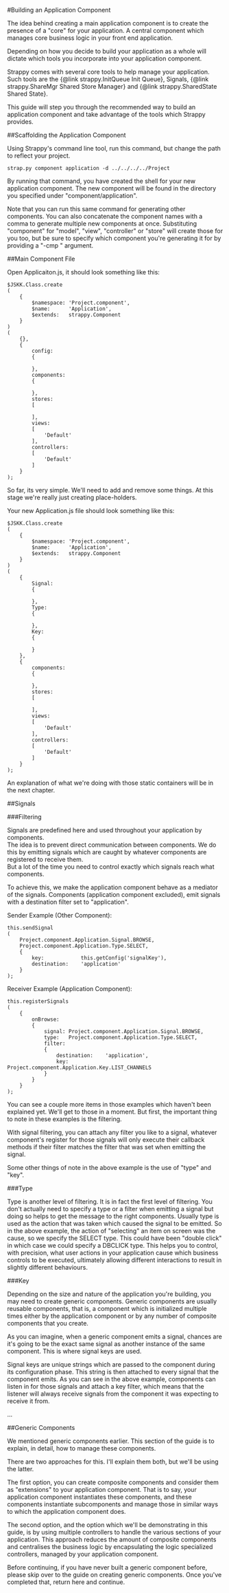 #Building an Application Component

The idea behind creating a main application component is to create the presence of a "core" for your application. A central component which manages core business logic in your front end application.<br>

Depending on how you decide to build your application as a whole will dictate which tools you incorporate into your application component.<br>

Strappy comes with several core tools to help manage your application. Such tools are the {@link strappy.InitQueue Init Queue}, Signals, {@link strappy.ShareMgr Shared Store Manager} and {@link strappy.SharedState Shared State}.<br>

This guide will step you through the recommended way to build an application component and take advantage of the tools which Strappy provides.

##Scaffolding the Application Component

Using Strappy's command line tool, run this command, but change the path to reflect your project.

	strap.py component application -d ../../../../Project

By running that command, you have created the shell for your new application component. The new component will be found in the directory you specified under "component/application".

Note that you can run this same command for generating other components. You can also concatenate the component names with a comma to generate multiple new components at once.
Substituting "component" for "model", "view", "controller" or "store" will create those for you too, but be sure to specify which component you're generating it for by providing a "-cmp <componentName>" argument.

##Main Component File

Open Applicaiton.js, it should look something like this:

	$JSKK.Class.create
	(
		{
			$namespace:	'Project.component',
			$name:		'Application',
			$extends:	strappy.Component
		}
	)
	(
		{},
		{
			config:
			{
				
			},
			components:
			{
				
			},
			stores:
			[
				
			],
			views:
			[
				'Default'
			],
			controllers:
			[
				'Default'
			]
		}
	);

So far, its very simple. We'll need to add and remove some things. At this stage we're really just creating place-holders.

Your new Application.js file should look something like this:

	$JSKK.Class.create
	(
		{
			$namespace:	'Project.component',
			$name:		'Application',
			$extends:	strappy.Component
		}
	)
	(
		{
			Signal:
			{
				
			},
			Type:
			{
				
			},
			Key:
			{
				
			}
		},
		{
			components:
			{
				
			},
			stores:
			[
				
			],
			views:
			[
				'Default'
			],
			controllers:
			[
				'Default'
			]
		}
	);

An explanation of what we're doing with those static containers will be in the next chapter.

##Signals

###Filtering

Signals are predefined here and used throughout your application by components.<br>
The idea is to prevent direct communication between components. We do this by emitting signals which are caught by whatever components are registered to receive them.<br>
But a lot of the time you need to control exactly which signals reach what components.

To achieve this, we make the application component behave as a mediator of the signals. Components (application component excluded), emit signals with a destination filter set to "application".

Sender Example (Other Component):

	this.sendSignal
	(
		Project.component.Application.Signal.BROWSE,
		Project.component.Application.Type.SELECT,
		{
			key:			this.getConfig('signalKey'),
			destination:	'application'
		}
	);

Receiver Example (Application Component):

	this.registerSignals
	(
		{
			onBrowse:
			{
				signal:	Project.component.Application.Signal.BROWSE,
				type:	Project.component.Application.Type.SELECT,
				filter:
				{
					destination:	'application',
					key:			Project.component.Application.Key.LIST_CHANNELS
				}
			}
		}
	);

You can see a couple more items in those examples which haven't been explained yet. We'll get to those in a moment. But first, the important thing to note in these examples is the filtering.

With signal filtering, you can attach any filter you like to a signal, whatever component's register for those signals will only execute their callback methods if their filter matches the filter that was set when emitting the signal.

Some other things of note in the above example is the use of "type" and "key".

###Type

Type is another level of filtering. It is in fact the first level of filtering. You don't actually need to specify a type or a filter when emitting a signal but doing so helps to get the message to the right components.
Usually type is used as the action that was taken which caused the signal to be emitted. So in the above example, the action of "selecting" an item on screen was the cause, so we specify the SELECT type. This could have been "double click" in which case we could specify a DBCLICK type.
This helps you to control, with precision, what user actions in your application cause which business controls to be executed, ultimately allowing different interactions to result in slightly different behaviours.

###Key

Depending on the size and nature of the application you're building, you may need to create generic components. Generic components are usually reusable components, that is, a component which is initialized multiple times either by the application component or by any number of composite components that you create.

As you can imagine, when a generic component emits a signal, chances are it's going to be the exact same signal as another instance of the same component. This is where signal keys are used.

Signal keys are unique strings which are passed to the component during its configuration phase. This string is then attached to every signal that the component emits.
As you can see in the above example, components can listen in for those signals and attach a key filter, which means that the listener will always receive signals from the component it was expecting to receive it from.


...

##Generic Components

We mentioned generic components earlier. This section of the guide is to explain, in detail, how to manage these components.

There are two approaches for this. I'll explain them both, but we'll be using the latter.

The first option, you can create composite components and consider them as "extensions" to your application component. That is to say, your application component instantiates these components, and these components instantiate subcomponents and manage those in similar ways to which the application component does.

The second option, and the option which we'll be demonstrating in this guide, is by using multiple controllers to handle the various sections of your application.
This approach reduces the amount of composite components and centralises the business logic by encapsulating the logic specialized controllers, managed by your application component.

Before continuing, if you have never built a generic component before, please skip over to the guide on creating generic components. Once you've completed that, return here and continue.


